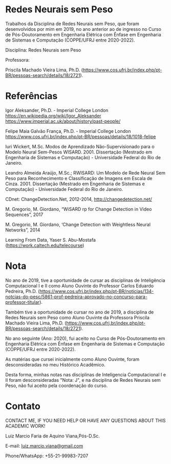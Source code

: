 # Redes Neurais sem Peso

Trabalhos da Disciplina de Redes Neurais sem Peso, que foram desenvolvidos por mim em 2019, no ano anterior ao de ingresso no Curso de Pós-Doutoramento em Engenharia Elétrica com Ênfase em Engenharia de Sistemas e Computação (COPPE/UFRJ entre 2020-2022).

Disciplina: Redes Neurais sem Peso

Professora:

Priscila Machado Vieira Lima, Ph.D. (https://www.cos.ufrj.br/index.php/pt-BR/pessoas-search/details/18/2721).

# Referências

Igor Aleksander, Ph.D. - Imperial College London
https://en.wikipedia.org/wiki/Igor_Aleksander
https://www.imperial.ac.uk/about/history/past-people/

Felipe Maia Galvão França, Ph.D. - Imperial College London
https://www.cos.ufrj.br/index.php/pt-BR/pessoas/details/18/1018-felipe

Iuri Wickert, M.Sc. Modos de Aprendizado Não-Supervisionado para o Modelo Neural Sem-Pesos WISARD. 2001. 
Dissertação (Mestrado em Engenharia de Sistemas e Computação) - Universidade Federal do Rio de Janeiro.

Leandro Almeida Araújo, M.Sc.; RWISARD: Um Modelo de Rede Neural Sem Peso para Reconhecimento e Classificação de Imagens em Escala de Cinza. 2001. 
Dissertação (Mestrado em Engenharia de Sistemas e Computação) - Universidade Federal do Rio de Janeiro.

CDnet: ChangeDetection.Net, 2012-2014, http://changedetection.net/

M. Gregorio, M. Giordano, “WiSARD rp for Change Detection in Video Sequences”, 2017

M. Gregorio, M. Giordano, ‘Change Detection with Weightless Neural Networks”, 2014

Learning From Data, Yaser S. Abu-Mostafa (https://work.caltech.edu/telecourse)

# Nota

No ano de 2019, tive a oportunidade de cursar as disciplinas de Inteligência Computacional I e II como Aluno Ouvinte do Professor Carlos Eduardo Pedreira, Ph.D. (https://www.cos.ufrj.br/index.php/pt-BR/noticias/134-notcias-do-pesc/5861-prof-pedreira-aprovado-no-concurso-para-professor-titular).

Também tive a oportunidade de cursar no ano de 2019, a disciplina de Redes Neurais sem Peso como Aluno Ouvinte da Professora Priscila Machado Vieira Lima, Ph.D. (https://www.cos.ufrj.br/index.php/pt-BR/pessoas-search/details/18/2721).

No ano seguinte (Ano: 2020), fui aceito no Curso de Pós-Doutoramento em Engenharia Elétrica com Ênfase em Engenharia de Sistemas e Computação (COPPE/UFRJ entre 2020-2022).

As matérias que cursei inicialmente como Aluno Ouvinte, foram desconsideradas no meu Histórico Acadêmico.

Desta forma, minhas notas nas disciplinas de Inteligencia Computacional I e II foram desconsideradas "Nota: J", e na disciplina de Redes Neurais sem Peso, não fui aceito pela coordenação do curso.

# Contato

CONTACT ME, IF YOU NEED HELP OR HAVE ANY QUESTIONS ABOUT THIS ACADEMIC WORK!

Luiz Marcio Faria de Aquino Viana,Pós-D.Sc. 

E-mail: luiz.marcio.viana@gmail.com 

Phone/WhatsApp: +55-21-99983-7207
